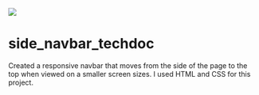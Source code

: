 ![](https://github.com/tinytecher/side_navbar_techdoc/blob/main/images/screenshot.JPG)


# side_navbar_techdoc
Created a responsive navbar that moves from the side of the page to the top when viewed on a smaller screen sizes. I used HTML and CSS for this project.
